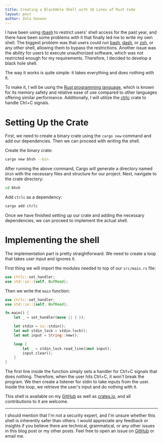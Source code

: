 ```yaml
---
title: Creating a BlackHole Shell with 16 Lines of Rust Code
layout: post
author: Zola Gonano
---
```

I have been using [rbash](https://en.wikipedia.org/wiki/Restricted_shell) to restrict users' shell access for the past year, and there have been some problems with it that finally led me to write my own shell. The biggest problem was that users could run [bash](https://www.gnu.org/software/bash/), [dash](http://gondor.apana.org.au/~herbert/dash/), or [zsh](https://www.zsh.org/), or any other shell, allowing them to bypass the restrictions. Another issue was the ability for users to execute unauthorized software, which was not restricted enough for my requirements. Therefore, I decided to develop a black hole shell.

The way it works is quite simple: it takes everything and does nothing with it.

To make it, I will be using the [Rust programming language](https://www.rust-lang.org/), which is known for its memory safety and relative ease of use compared to other languages offering similar performance. Additionally, I will utilize the [ctrlc](https://crates.io/crates/ctrlc/) crate to handle Ctrl+C signals.

# Setting Up the Crate

First, we need to create a binary crate using the `cargo new` command and add our dependencies. Then we can proceed with writing the shell.

Create the binary crate:

```bash
cargo new bhsh --bin
```

After running the above command, Cargo will generate a directory named `bhsh` with the necessary files and structure for our project. Next, navigate to the crate directory:

```bash
cd bhsh
```

Add `ctrlc` as a dependency:

```bash
cargo add ctrlc
```

Once we have finished setting up our crate and adding the necessary dependencies, we can proceed to implement the actual shell.

# Implementing the shell

The implementation part is pretty straightforward. We need to create a loop that takes user input and ignores it.

First thing we will import the modules needed to top of our `src/main.rs` file:

```rust
use ctrlc::set_handler;
use std::io::{self, BufRead};
```

Then we write the `main` function:

```rust
use ctrlc::set_handler;
use std::io::{self, BufRead};

fn main() {
    let _ = set_handler(move || { });

    let stdin = io::stdin();
    let mut stdin_lock = stdin.lock();
    let mut input = String::new();

    loop {
        let _ = stdin_lock.read_line(&mut input);
        input.clear();
    }
}
```

The first line inside the function simply sets a handler for Ctrl+C signals that does nothing. Therefore, when the user hits Ctrl+C, it won't break the program. We then create a listener for stdin to take inputs from the user. Inside the loop, we retrieve the user's input and do nothing with it.

This shell is available on my [GitHub](https://github.com/zolagonano/bhsh) as well as [crates.io](https://crates.io/crates/bhsh), and all contributions to it are welcome.

---

I should mention that I'm not a security expert, and I'm unsure whether this shell is inherently safer than others. I would appreciate any feedback or insights if you believe there are technical, grammatical, or any other issues in this blog post or my other posts. Feel free to open an issue on [GitHub](https://github.com/zolagonano/awesome-zeronet) or email me.
